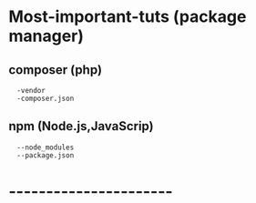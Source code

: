 # Most-important-tuts (package manager)


composer (php)
------------------------
```
  -vendor
  -composer.json
```


npm (Node.js,JavaScrip)
------------------------
```
  --node_modules
  --package.json
```
# ----------------------
